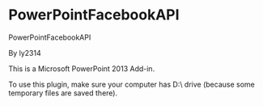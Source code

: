 PowerPointFacebookAPI
=====================

PowerPointFacebookAPI

By ly2314<br>

This is a Microsoft PowerPoint 2013 Add-in.<br>

To use this plugin, make sure your computer has D:\ drive (because some temporary files are saved there).
